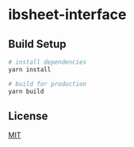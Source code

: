 # ibsheet-interface

## Build Setup

```bash
# install dependencies
yarn install

# build for production
yarn build
```

## License

[MIT](./LICENSE)
